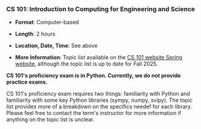 ### <a name="CS101" class="anchor"></a>CS 101: Introduction to Computing for Engineering and Science

* **Format**:  Computer-based
<!--- -->
* **Length**:  2 hours
<!--- -->
* **Location, Date, Time**:  See above
<!--- -->
<!--- -->
* **More Information**:  Topic list available on the [CS 101 website Spring website](https://uiuc-cs101-sp25.pages.dev/docs/proficiency/), although the topic list is up to date for Fall 2025.

<!--- -->
**CS 101's proficiency exam is in Python. Currently, we do not provide practice exams.**

CS 101's proficiency exam requires two things: familiarity with Python and familiarity with some key Python libraries (sympy, numpy, svipy). The topic list provides more of a breakdown on the specifics needef for each library. Please feel free to contact the term's instructor for more information if anything on the topic list is unclear.



